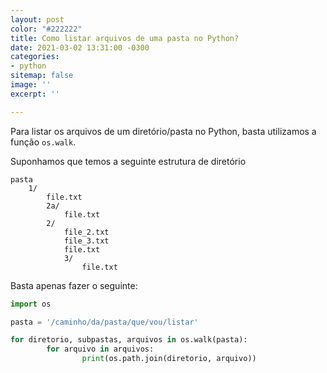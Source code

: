 ```yaml
---
layout: post
color: "#222222"
title: Como listar arquivos de uma pasta no Python?
date: 2021-03-02 13:31:00 -0300
categories:
- python
sitemap: false
image: ''
excerpt: ''

---
```

Para listar os arquivos de um diretório/pasta no Python, basta utilizamos a função `os.walk`.


Suponhamos que temos a seguinte estrutura de diretório

```text
pasta
    1/
        file.txt
        2a/
            file.txt
        2/
            file_2.txt
            file_3.txt
            file.txt
            3/
                file.txt

```

Basta apenas fazer o seguinte:

```python
import os

pasta = '/caminho/da/pasta/que/vou/listar'

for diretorio, subpastas, arquivos in os.walk(pasta):
        for arquivo in arquivos:
                print(os.path.join(diretorio, arquivo))
```